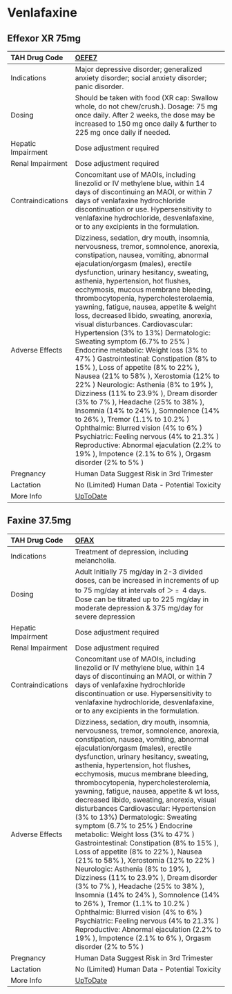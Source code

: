 # Venlafaxine

## Effexor XR 75mg

| TAH Drug Code      | [OEFE7](https://www.tahsda.org.tw/drugs/hissearch.php?drug_code=OEFE7)                                                                                                                                                                                                                                                                                                                                                                                                                                                                                                                                                                                                                                                                                                                                                                                                                                                                                                                                                                                                                               |
|:-------------------|:-----------------------------------------------------------------------------------------------------------------------------------------------------------------------------------------------------------------------------------------------------------------------------------------------------------------------------------------------------------------------------------------------------------------------------------------------------------------------------------------------------------------------------------------------------------------------------------------------------------------------------------------------------------------------------------------------------------------------------------------------------------------------------------------------------------------------------------------------------------------------------------------------------------------------------------------------------------------------------------------------------------------------------------------------------------------------------------------------------|
| Indications        | Major depressive disorder; generalized anxiety disorder; social anxiety disorder; panic disorder.                                                                                                                                                                                                                                                                                                                                                                                                                                                                                                                                                                                                                                                                                                                                                                                                                                                                                                                                                                                                    |
| Dosing             | Should be taken with food (XR cap: Swallow whole, do not chew/crush.). Dosage: 75 mg once daily. After 2 weeks, the dose may be increased to 150 mg once daily & further to 225 mg once daily if needed.                                                                                                                                                                                                                                                                                                                                                                                                                                                                                                                                                                                                                                                                                                                                                                                                                                                                                             |
| Hepatic Impairment | Dose adjustment required                                                                                                                                                                                                                                                                                                                                                                                                                                                                                                                                                                                                                                                                                                                                                                                                                                                                                                                                                                                                                                                                             |
| Renal Impairment   | Dose adjustment required                                                                                                                                                                                                                                                                                                                                                                                                                                                                                                                                                                                                                                                                                                                                                                                                                                                                                                                                                                                                                                                                             |
| Contraindications  | Concomitant use of MAOIs, including linezolid or IV methylene blue, within 14 days of discontinuing an MAOI, or within 7 days of venlafaxine hydrochloride discontinuation or use. Hypersensitivity to venlafaxine hydrochloride, desvenlafaxine, or to any excipients in the formulation.                                                                                                                                                                                                                                                                                                                                                                                                                                                                                                                                                                                                                                                                                                                                                                                                           |
| Adverse Effects    | Dizziness, sedation, dry mouth, insomnia, nervousness, tremor, somnolence, anorexia, constipation, nausea, vomiting, abnormal ejaculation/orgasm (males), erectile dysfunction, urinary hesitancy, sweating, asthenia, hypertension, hot flushes, ecchymosis, mucous membrane bleeding, thrombocytopenia, hypercholesterolaemia, yawning, fatigue, nausea, appetite & weight loss, decreased libido, sweating, anorexia, visual disturbances. Cardiovascular: Hypertension (3% to 13%) Dermatologic: Sweating symptom (6.7% to 25% ) Endocrine metabolic: Weight loss (3% to 47% ) Gastrointestinal: Constipation (8% to 15% ), Loss of appetite (8% to 22% ), Nausea (21% to 58% ), Xerostomia (12% to 22% ) Neurologic: Asthenia (8% to 19% ), Dizziness (11% to 23.9% ), Dream disorder (3% to 7% ), Headache (25% to 38% ), Insomnia (14% to 24% ), Somnolence (14% to 26% ), Tremor (1.1% to 10.2% ) Ophthalmic: Blurred vision (4% to 6% ) Psychiatric: Feeling nervous (4% to 21.3% ) Reproductive: Abnormal ejaculation (2.2% to 19% ), Impotence (2.1% to 6% ), Orgasm disorder (2% to 5% ) |
| Pregnancy          | Human Data Suggest Risk in 3rd Trimester                                                                                                                                                                                                                                                                                                                                                                                                                                                                                                                                                                                                                                                                                                                                                                                                                                                                                                                                                                                                                                                             |
| Lactation          | No (Limited) Human Data - Potential Toxicity                                                                                                                                                                                                                                                                                                                                                                                                                                                                                                                                                                                                                                                                                                                                                                                                                                                                                                                                                                                                                                                         |
| More Info          | [UpToDate](https://www.uptodate.com/contents/venlafaxine-drug-information)                                                                                                                                                                                                                                                                                                                                                                                                                                                                                                                                                                                                                                                                                                                                                                                                                                                                                                                                                                                                                           |

## Faxine 37.5mg

| TAH Drug Code      | [OFAX](https://www.tahsda.org.tw/drugs/hissearch.php?drug_code=OFAX)                                                                                                                                                                                                                                                                                                                                                                                                                                                                                                                                                                                                                                                                                                                                                                                                                                                                                                                                                                                                                          |
|:-------------------|:----------------------------------------------------------------------------------------------------------------------------------------------------------------------------------------------------------------------------------------------------------------------------------------------------------------------------------------------------------------------------------------------------------------------------------------------------------------------------------------------------------------------------------------------------------------------------------------------------------------------------------------------------------------------------------------------------------------------------------------------------------------------------------------------------------------------------------------------------------------------------------------------------------------------------------------------------------------------------------------------------------------------------------------------------------------------------------------------|
| Indications        | Treatment of depression, including melancholia.                                                                                                                                                                                                                                                                                                                                                                                                                                                                                                                                                                                                                                                                                                                                                                                                                                                                                                                                                                                                                                               |
| Dosing             | Adult Initially 75 mg/day in 2-3 divided doses, can be increased in increments of up to 75 mg/day at intervals of ＞﹦ 4 days. Dose can be titrated up to 225 mg/day in moderate depression & 375 mg/day for severe depression                                                                                                                                                                                                                                                                                                                                                                                                                                                                                                                                                                                                                                                                                                                                                                                                                                                                |
| Hepatic Impairment | Dose adjustment required                                                                                                                                                                                                                                                                                                                                                                                                                                                                                                                                                                                                                                                                                                                                                                                                                                                                                                                                                                                                                                                                      |
| Renal Impairment   | Dose adjustment required                                                                                                                                                                                                                                                                                                                                                                                                                                                                                                                                                                                                                                                                                                                                                                                                                                                                                                                                                                                                                                                                      |
| Contraindications  | Concomitant use of MAOIs, including linezolid or IV methylene blue, within 14 days of discontinuing an MAOI, or within 7 days of venlafaxine hydrochloride discontinuation or use. Hypersensitivity to venlafaxine hydrochloride, desvenlafaxine, or to any excipients in the formulation.                                                                                                                                                                                                                                                                                                                                                                                                                                                                                                                                                                                                                                                                                                                                                                                                    |
| Adverse Effects    | Dizziness, sedation, dry mouth, insomnia, nervousness, tremor, somnolence, anorexia, constipation, nausea, vomiting, abnormal ejaculation/orgasm (males), erectile dysfunction, urinary hesitancy, sweating, asthenia, hypertension, hot flushes, ecchymosis, mucus membrane bleeding, thrombocytopenia, hypercholesterolemia, yawning, fatigue, nausea, appetite & wt loss, decreased libido, sweating, anorexia, visual disturbances Cardiovascular: Hypertension (3% to 13%) Dermatologic: Sweating symptom (6.7% to 25% ) Endocrine metabolic: Weight loss (3% to 47% ) Gastrointestinal: Constipation (8% to 15% ), Loss of appetite (8% to 22% ), Nausea (21% to 58% ), Xerostomia (12% to 22% ) Neurologic: Asthenia (8% to 19% ), Dizziness (11% to 23.9% ), Dream disorder (3% to 7% ), Headache (25% to 38% ), Insomnia (14% to 24% ), Somnolence (14% to 26% ), Tremor (1.1% to 10.2% ) Ophthalmic: Blurred vision (4% to 6% ) Psychiatric: Feeling nervous (4% to 21.3% ) Reproductive: Abnormal ejaculation (2.2% to 19% ), Impotence (2.1% to 6% ), Orgasm disorder (2% to 5% ) |
| Pregnancy          | Human Data Suggest Risk in 3rd Trimester                                                                                                                                                                                                                                                                                                                                                                                                                                                                                                                                                                                                                                                                                                                                                                                                                                                                                                                                                                                                                                                      |
| Lactation          | No (Limited) Human Data - Potential Toxicity                                                                                                                                                                                                                                                                                                                                                                                                                                                                                                                                                                                                                                                                                                                                                                                                                                                                                                                                                                                                                                                  |
| More Info          | [UpToDate](https://www.uptodate.com/contents/venlafaxine-drug-information)                                                                                                                                                                                                                                                                                                                                                                                                                                                                                                                                                                                                                                                                                                                                                                                                                                                                                                                                                                                                                    |

